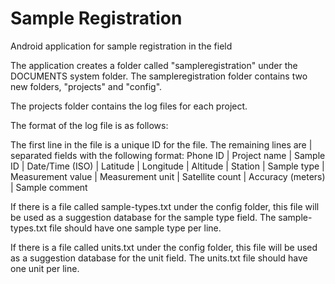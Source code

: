 # Sample Registration
Android application for sample registration in the field

The application creates a folder called "sampleregistration" under the DOCUMENTS system folder.
The sampleregistration folder contains two new folders, "projects" and "config".

The projects folder contains the log files for each project.

The format of the log file is as follows:

The first line in the file is a unique ID for the file.
The remaining lines are | separated fields with the following format:
Phone ID | Project name | Sample ID | Date/Time (ISO) | Latitude | Longitude | Altitude | Station | Sample type | Measurement value | Measurement unit | Satellite count | Accuracy (meters) | Sample comment

If there is a file called sample-types.txt under the config folder, this file will be used as a suggestion database for the sample type field.
The sample-types.txt file should have one sample type per line.

If there is a file called units.txt under the config folder, this file will be used as a suggestion database for the unit field.
The units.txt file should have one unit per line.
